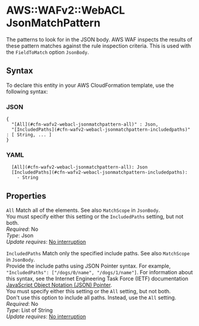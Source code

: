 # AWS::WAFv2::WebACL JsonMatchPattern<a name="aws-properties-wafv2-webacl-jsonmatchpattern"></a>

The patterns to look for in the JSON body\. AWS WAF inspects the results of these pattern matches against the rule inspection criteria\. This is used with the `FieldToMatch` option `JsonBody`\. 

## Syntax<a name="aws-properties-wafv2-webacl-jsonmatchpattern-syntax"></a>

To declare this entity in your AWS CloudFormation template, use the following syntax:

### JSON<a name="aws-properties-wafv2-webacl-jsonmatchpattern-syntax.json"></a>

```
{
  "[All](#cfn-wafv2-webacl-jsonmatchpattern-all)" : Json,
  "[IncludedPaths](#cfn-wafv2-webacl-jsonmatchpattern-includedpaths)" : [ String, ... ]
}
```

### YAML<a name="aws-properties-wafv2-webacl-jsonmatchpattern-syntax.yaml"></a>

```
  [All](#cfn-wafv2-webacl-jsonmatchpattern-all): Json
  [IncludedPaths](#cfn-wafv2-webacl-jsonmatchpattern-includedpaths): 
    - String
```

## Properties<a name="aws-properties-wafv2-webacl-jsonmatchpattern-properties"></a>

`All`  <a name="cfn-wafv2-webacl-jsonmatchpattern-all"></a>
Match all of the elements\. See also `MatchScope` in `JsonBody`\.   
You must specify either this setting or the `IncludedPaths` setting, but not both\.  
*Required*: No  
*Type*: Json  
*Update requires*: [No interruption](https://docs.aws.amazon.com/AWSCloudFormation/latest/UserGuide/using-cfn-updating-stacks-update-behaviors.html#update-no-interrupt)

`IncludedPaths`  <a name="cfn-wafv2-webacl-jsonmatchpattern-includedpaths"></a>
Match only the specified include paths\. See also `MatchScope` in `JsonBody`\.   
Provide the include paths using JSON Pointer syntax\. For example, `"IncludedPaths": ["/dogs/0/name", "/dogs/1/name"]`\. For information about this syntax, see the Internet Engineering Task Force \(IETF\) documentation [JavaScript Object Notation \(JSON\) Pointer](https://tools.ietf.org/html/rfc6901)\.   
You must specify either this setting or the `All` setting, but not both\.  
Don't use this option to include all paths\. Instead, use the `All` setting\. 
*Required*: No  
*Type*: List of String  
*Update requires*: [No interruption](https://docs.aws.amazon.com/AWSCloudFormation/latest/UserGuide/using-cfn-updating-stacks-update-behaviors.html#update-no-interrupt)